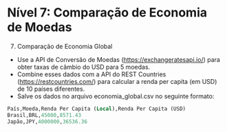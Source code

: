 # Nível 7: Comparação de Economia de Moedas
7. Comparação de Economia Global
- Use a API de Conversão de Moedas (https://exchangeratesapi.io/) para obter taxas de câmbio do USD para 5 moedas.
- Combine esses dados com a API do REST Countries (https://restcountries.com/) para calcular a renda per capita (em USD) de 10 países diferentes.
- Salve os dados no arquivo economia_global.csv no seguinte formato:
```sql
País,Moeda,Renda Per Capita (Local),Renda Per Capita (USD)
Brasil,BRL,45000,8571.43
Japão,JPY,4000000,36536.36
```